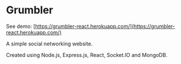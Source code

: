 # Grumbler

See demo: [https://grumbler-react.herokuapp.com/](https://grumbler-react.herokuapp.com/)

A simple social networking website.

Created using Node.js, Express.js, React, Socket.IO and MongoDB.